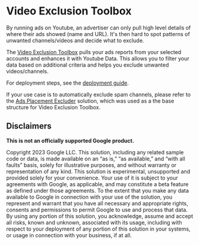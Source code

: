 # Video Exclusion Toolbox

By running ads on Youtube, an advertiser can only pull high level details of
where their ads showed (name and URL). It's then hard to spot patterns of
unwanted channels/videos and decide what to exclude.

The [Video Exclusion Toolbox](https://github.com/google/video-exclusion-toolbox)
pulls your ads reports from your selected accounts and enhances it with Youtube
Data. This allows you to filter your data based on additional criteria and helps
you exclude unwanted videos/channels.

For deployment steps, see the [deployment guide](docs/deployment.md).

If your use case is to automatically exclude spam channels, please refer to the
[Ads Placement Excluder](https://github.com/google/ads-placement-excluder)
solution, which was used as a the base structure for Video Exclusion Toolbox.

## Disclaimers
__This is not an officially supported Google product.__

Copyright 2023 Google LLC. This solution, including any related sample code or
data, is made available on an “as is,” “as available,” and “with all faults”
basis, solely for illustrative purposes, and without warranty or representation
of any kind. This solution is experimental, unsupported and provided solely for
your convenience. Your use of it is subject to your agreements with Google, as
applicable, and may constitute a beta feature as defined under those agreements.
To the extent that you make any data available to Google in connection with your
use of the solution, you represent and warrant that you have all necessary and
appropriate rights, consents and permissions to permit Google to use and process
that data. By using any portion of this solution, you acknowledge, assume and
accept all risks, known and unknown, associated with its usage, including with
respect to your deployment of any portion of this solution in your systems, or
usage in connection with your business, if at all.